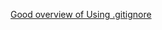 [Good overview of Using .gitignore](https://www.atlassian.com/git/tutorials/saving-changes/gitignore#git-ignore-patterns)
